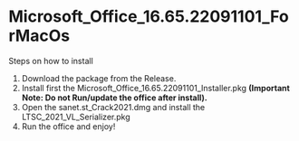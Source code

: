 # Microsoft_Office_16.65.22091101_ForMacOs
Steps on how to install
1. Download the package from the Release.
2. Install first the Microsoft_Office_16.65.22091101_Installer.pkg **(Important Note: Do not Run/update the office after install).**
3. Open the sanet.st_Crack2021.dmg and install the LTSC_2021_VL_Serializer.pkg
4. Run the office and enjoy!



